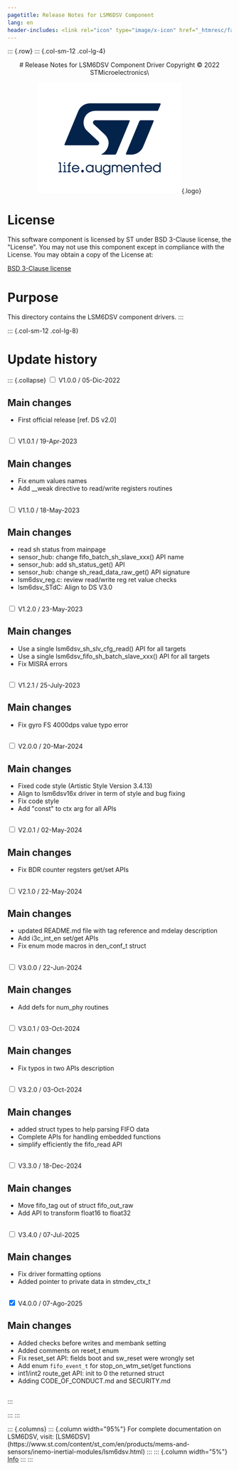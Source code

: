 ```yaml
---
pagetitle: Release Notes for LSM6DSV Component
lang: en
header-includes: <link rel="icon" type="image/x-icon" href="_htmresc/favicon.png" />
---
```


::: {.row}
::: {.col-sm-12 .col-lg-4}

<center>
# Release Notes for LSM6DSV Component Driver
Copyright &copy; 2022 STMicroelectronics\

[![ST logo](_htmresc/st_logo_2020.png)](https://www.st.com){.logo}
</center>

# License

This software component is licensed by ST under BSD 3-Clause license, the "License".
You may not use this component except in compliance with the License. You may obtain a copy of the License at:

[BSD 3-Clause license](https://opensource.org/licenses/BSD-3-Clause)

# Purpose

This directory contains the LSM6DSV component drivers.
:::

::: {.col-sm-12 .col-lg-8}
# Update history

::: {.collapse}
<input type="checkbox" id="collapse-section1" aria-hidden="true">
<label for="collapse-section1" aria-hidden="true">V1.0.0 / 05-Dic-2022</label>
<div>

## Main changes

- First official release [ref. DS v2.0]

##

</div>

<input type="checkbox" id="collapse-section2" aria-hidden="true">
<label for="collapse-section2" aria-hidden="true">V1.0.1 / 19-Apr-2023</label>
<div>

## Main changes

- Fix enum values names
- Add __weak directive to read/write registers routines

##

</div>

<input type="checkbox" id="collapse-section3" aria-hidden="true">
<label for="collapse-section3" aria-hidden="true">V1.1.0 / 18-May-2023</label>
<div>

## Main changes

- read sh status from mainpage
- sensor_hub: change fifo_batch_sh_slave_xxx() API name
- sensor_hub: add sh_status_get() API
- sensor_hub: change sh_read_data_raw_get() API signature
- lsm6dsv_reg.c: review read/write reg ret value checks
- lsm6dsv_STdC: Align to DS V3.0

##

</div>

<input type="checkbox" id="collapse-section4" aria-hidden="true">
<label for="collapse-section4" aria-hidden="true">V1.2.0 / 23-May-2023</label>
<div>

## Main changes

- Use a single lsm6dsv_sh_slv_cfg_read() API for all targets
- Use a single lsm6dsv_fifo_sh_batch_slave_xxx() API for all targets
- Fix MISRA errors

##

</div>

<input type="checkbox" id="collapse-section5" aria-hidden="true">
<label for="collapse-section5" aria-hidden="true">V1.2.1 / 25-July-2023</label>
<div>

## Main changes

- Fix gyro FS 4000dps value typo error

##

</div>

<input type="checkbox" id="collapse-section6" aria-hidden="true">
<label for="collapse-section6" aria-hidden="true">V2.0.0 / 20-Mar-2024</label>
<div>

## Main changes

- Fixed code style (Artistic Style Version 3.4.13)
- Align to lsm6dsv16x driver in term of style and bug fixing
- Fix code style
- Add "const" to ctx arg for all APIs

##

</div>

<input type="checkbox" id="collapse-section7" aria-hidden="true">
<label for="collapse-section7" aria-hidden="true">V2.0.1 / 02-May-2024</label>
<div>

## Main changes

- Fix BDR counter regsters get/set APIs

##

</div>

<input type="checkbox" id="collapse-section8" aria-hidden="true">
<label for="collapse-section8" aria-hidden="true">V2.1.0 / 22-May-2024</label>
<div>

## Main changes

- updated README.md file with tag reference and mdelay description
- Add i3c_int_en set/get APIs
- Fix enum mode macros in den_conf_t struct

##

</div>

<input type="checkbox" id="collapse-section9" aria-hidden="true">
<label for="collapse-section9" aria-hidden="true">V3.0.0 / 22-Jun-2024</label>
<div>

## Main changes

- Add defs for num_phy routines

##

</div>

<input type="checkbox" id="collapse-section10" aria-hidden="true">
<label for="collapse-section10" aria-hidden="true">V3.0.1 / 03-Oct-2024</label>
<div>

## Main changes

- Fix typos in two APIs description

##

</div>

<input type="checkbox" id="collapse-section11" aria-hidden="true">
<label for="collapse-section11" aria-hidden="true">V3.2.0 / 03-Oct-2024</label>
<div>

## Main changes

- added struct types to help parsing FIFO data
- Complete APIs for handling embedded functions
- simplify efficiently the fifo_read API

##

</div>

<input type="checkbox" id="collapse-section12" aria-hidden="true">
<label for="collapse-section12" aria-hidden="true">V3.3.0 / 18-Dec-2024</label>
<div>

## Main changes

- Move fifo_tag out of struct fifo_out_raw
- Add API to transform float16 to float32

##

</div>

<input type="checkbox" id="collapse-section13" aria-hidden="true">
<label for="collapse-section13" aria-hidden="true">V3.4.0 / 07-Jul-2025</label>
<div>

## Main changes

- Fix driver formatting options
- Added pointer to private data in stmdev_ctx_t

##

</div>

<input type="checkbox" id="collapse-section14" checked aria-hidden="true">
<label for="collapse-section14" aria-hidden="true">V4.0.0 / 07-Ago-2025</label>
<div>

## Main changes

- Added checks before writes and membank setting
- Added comments on reset_t enum
- Fix reset_set API: fields boot and sw_reset were wrongly set
- Add enum `fifo_event_t` for stop_on_wtm_set/get functions
- int1/int2 route_get API: init to 0 the returned struct
- Adding CODE_OF_CONDUCT.md and SECURITY.md

##

</div>
:::

:::
:::

<footer class="sticky">
::: {.columns}
::: {.column width="95%"}
For complete documentation on LSM6DSV,
visit:
[LSM6DSV](https://www.st.com/content/st_com/en/products/mems-and-sensors/inemo-inertial-modules/lsm6dsv.html)
:::
::: {.column width="5%"}
<abbr title="Based on template cx566953 version 1.0">Info</abbr>
:::
:::
</footer>
